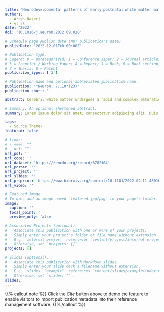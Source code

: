 ```yaml
---
title: 'Neurodevelopmental patterns of early postnatal white matter maturation represent distinct underlying microstructure and histology'
authors:
  - Arash Nazeri
  - et al.
date: '2022'
doi: '10.1016/j.neuron.2022.09.020'

# Schedule page publish date (NOT publication's date).
publishDate: '2022-12-01T00:00:00Z'

# Publication type.
# Legend: 0 = Uncategorized; 1 = Conference paper; 2 = Journal article;
# 3 = Preprint / Working Paper; 4 = Report; 5 = Book; 6 = Book section;
# 7 = Thesis; 8 = Patent
publication_types: ['2']

# Publication name and optional abbreviated publication name.
publication: '*Neuron, 7;110*(23)'
publication_short: ''

abstract: Cerebral white matter undergoes a rapid and complex maturation during the early postnatal period. Prior magnetic resonance imaging (MRI) studies of early postnatal development have often been limited by small sample size, single-modality imaging, and univariate analytics. Here, we applied nonnegative matrix factorization, an unsupervised multivariate pattern analysis technique, to T2w/T1w signal ratio maps from the Developing Human Connectome Project (n = 342 newborns) revealing patterns of coordinated white matter maturation. These patterns showed divergent age-related maturational trajectories, which were replicated in another independent cohort (n = 239). Furthermore, we showed that T2w/T1w signal variations in these maturational patterns are explained by differential contributions of white matter microstructural indices derived from diffusion-weighted MRI. Finally, we demonstrated how white matter maturation patterns relate to distinct histological features by comparing our findings with postmortem late fetal/early postnatal brain tissue staining. Together, these results delineate concise and effective representation of early postnatal white matter reorganization.

# Summary. An optional shortened abstract.
summary: Lorem ipsum dolor sit amet, consectetur adipiscing elit. Duis posuere tellus ac convallis placerat. Proin tincidunt magna sed ex sollicitudin condimentum.

tags:
  - Source Themes
featured: false

# links:
# - name: ""
#   url: ""
url_pdf: ''
url_code: ''
url_dataset: 'https://zenodo.org/record/6782004'
url_poster: ''
url_project: ''
url_slides: ''
url_preprint: 'https://www.biorxiv.org/content/10.1101/2022.02.11.480169v2.full'
url_video: ''

# Featured image
# To use, add an image named `featured.jpg/png` to your page's folder.
image:
  caption: ''
  focal_point: ''
  preview_only: false

# Associated Projects (optional).
#   Associate this publication with one or more of your projects.
#   Simply enter your project's folder or file name without extension.
#   E.g. `internal-project` references `content/project/internal-project/index.md`.
#   Otherwise, set `projects: []`.
projects: []

# Slides (optional).
#   Associate this publication with Markdown slides.
#   Simply enter your slide deck's filename without extension.
#   E.g. `slides: "example"` references `content/slides/example/index.md`.
#   Otherwise, set `slides: ""`.
slides:
---
```


{{% callout note %}}
Click the _Cite_ button above to demo the feature to enable visitors to import publication metadata into their reference management software.
{{% /callout %}}
